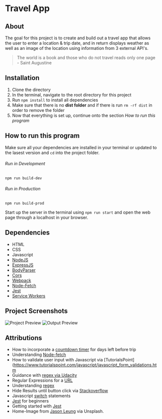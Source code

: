# Travel App

## About

The goal for this project is to create and build out a travel app that allows the user to enter a location & trip date, and in return displays weather as well as an image of the location using information from 3 external API's.

> The world is a book and those who do not travel reads only one page - Saint Augustine

## Installation

1. Clone the directory
2. In the terminal, navigate to the root directory for this project
3. Run ```npm install``` to install all dependencies
4. Make sure that there is no **dist folder** and if there is run ```rm -rf dist``` in order to remove the folder
5. Now that everything is set up, continue onto the section *How to run this program*

## How to run this program

Make sure all your dependencies are installed in your terminal or updated to the lasest version and  ```cd``` into the project folder.

###### Run in Development

```npm run build-dev```

###### Run in Production

```npm run build-prod```

Start up the server in the terminal using ```npm run start``` and open the web page through a localhost in your browser.

## Dependencies

* HTML
* CSS
* Javascript
* [NodeJS](https://nodejs.org/en/download/)
* [ExpressJS](https://www.npmjs.com/package/express)
* [BodyParser](https://www.npmjs.com/package/body-parser)
* [Cors](https://www.npmjs.com/package/cors)
* [Webpack](https://webpack.js.org/concepts/)
* [Node-Fetch](https://www.npmjs.com/package/node-fetch)
* [Jest](https://jestjs.io/en/)
* [Service Workers](https://developers.google.com/web/tools/workbox/guides/generate-service-worker/webpack)

## Project Screenshots

![Project Preview](/img/news1.png)
![Output Preview](/img/output.png)

## Attributions

* How to incorporate a [countdown timer](https://codepen.io/SitePoint/pen/NWxKgxN) for days left before trip
* Understanding [Node-fetch](https://hackersandslackers.com/making-api-requests-with-nodejs/)
* How to validate user input with Javascript via [TutorialsPoint](https://www.tutorialspoint.com/javascript/javascript_form_validations.htm
* Guidance with [regex via Udacity](https://knowledge.udacity.com/questions/224151)
* Regular Expressions for a [URL](https://regexr.com/39nr7)
* Understanding [regex](https://www.youtube.com/watch?v=6-5Se9Ym1E4)
* Hide Results until button click via [Stackoverflow](https://stackoverflow.com/questions/56111480/how-can-i-hide-a-div-until-a-button-is-clicked)
* Javascript [switch](https://javascript.info/switch) statements
* [Jest](https://www.valentinog.com/blog/jest/) for beginners
* Getting started with [Jest](https://jestjs.io/docs/en/getting-started)
* Home-Image from [Jason Leung](https://unsplash.com/photos/0sBTrm726C8) via Unsplash.
